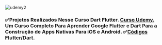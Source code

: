 ![udemy2](https://github.com/user-attachments/assets/ab86340b-c6ba-4525-8a07-cce17c246bea)
### ✅Projetos Realizados Nesse Curso Dart Flutter. [Curso Udemy.](https://www.udemy.com/share/102BJd3@Z1tgepNdCRFMtUK-de9u5u1_86mZorC5OwcXCbWRvNncMKd2WDt1EehLJfW5si8e/) Um Curso Completo Para Aprender Google Flutter e Dart Para a Construção de Apps Nativas Para iOS e Android. ✅[Códigos Flutter/Dart.](https://ribbon-xylophone-dc8.notion.site/Cursos-Dart-e-Flutter-c86f802ace644bc7a8660885553730bc)
